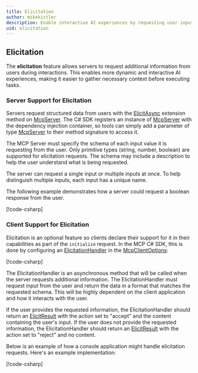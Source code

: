 ```yaml
---
title: Elicitation
author: mikekistler
description: Enable interactive AI experiences by requesting user input during tool execution.
uid: elicitation
---
```


## Elicitation

The **elicitation** feature allows servers to request additional information from users during interactions. This enables more dynamic and interactive AI experiences, making it easier to gather necessary context before executing tasks.

### Server Support for Elicitation

Servers request structured data from users with the [ElicitAsync] extension method on [McpServer].
The C# SDK registers an instance of [McpServer] with the dependency injection container,
so tools can simply add a parameter of type [McpServer] to their method signature to access it.

[ElicitAsync]: https://modelcontextprotocol.github.io/csharp-sdk/api/ModelContextProtocol.Server.McpServerExtensions.html#ModelContextProtocol_Server_McpServerExtensions_ElicitAsync_ModelContextProtocol_Server_IMcpServer_ModelContextProtocol_Protocol_ElicitRequestParams_System_Threading_CancellationToken_
[McpServer]: https://modelcontextprotocol.github.io/csharp-sdk/api/ModelContextProtocol.Server.McpServer.html

The MCP Server must specify the schema of each input value it is requesting from the user.
Only primitive types (string, number, boolean) are supported for elicitation requests.
The schema may include a description to help the user understand what is being requested.

The server can request a single input or multiple inputs at once.
To help distinguish multiple inputs, each input has a unique name.

The following example demonstrates how a server could request a boolean response from the user.

[!code-csharp[](samples/server/Tools/InteractiveTools.cs?name=snippet_GuessTheNumber)]

### Client Support for Elicitation

Elicitation is an optional feature so clients declare their support for it in their capabilities as part of the `initialize` request. In the MCP C# SDK, this is done by configuring an [ElicitationHandler] in the [McpClientOptions]:

[ElicitationHandler]: https://modelcontextprotocol.github.io/csharp-sdk/api/ModelContextProtocol.Protocol.ElicitationCapability.html#ModelContextProtocol_Protocol_ElicitationCapability_ElicitationHandler
[McpClientOptions]: https://modelcontextprotocol.github.io/csharp-sdk/api/ModelContextProtocol.Client.McpClientOptions.html

[!code-csharp[](samples/client/Program.cs?name=snippet_McpInitialize)]

The ElicitationHandler is an asynchronous method that will be called when the server requests additional information.
The ElicitationHandler must request input from the user and return the data in a format that matches the requested schema.
This will be highly dependent on the client application and how it interacts with the user.

If the user provides the requested information, the ElicitationHandler should return an [ElicitResult] with the action set to "accept" and the content containing the user's input.
If the user does not provide the requested information, the ElicitationHandler should return an [ElicitResult] with the action set to "reject" and no content.

[ElicitResult]: https://modelcontextprotocol.github.io/csharp-sdk/api/ModelContextProtocol.Protocol.ElicitResult.html

Below is an example of how a console application might handle elicitation requests.
Here's an example implementation:

[!code-csharp[](samples/client/Program.cs?name=snippet_ElicitationHandler)]
